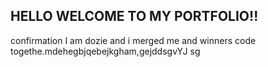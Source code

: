 ## HELLO WELCOME TO MY PORTFOLIO!!


confirmation
I am dozie and i merged me and winners code togethe.mdehegbjqebejkgham,gejddsgvYJ sg

